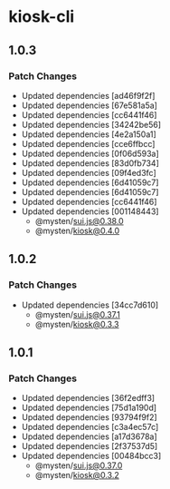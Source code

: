 # kiosk-cli

## 1.0.3

### Patch Changes

- Updated dependencies [ad46f9f2f]
- Updated dependencies [67e581a5a]
- Updated dependencies [cc6441f46]
- Updated dependencies [34242be56]
- Updated dependencies [4e2a150a1]
- Updated dependencies [cce6ffbcc]
- Updated dependencies [0f06d593a]
- Updated dependencies [83d0fb734]
- Updated dependencies [09f4ed3fc]
- Updated dependencies [6d41059c7]
- Updated dependencies [6d41059c7]
- Updated dependencies [cc6441f46]
- Updated dependencies [001148443]
  - @mysten/sui.js@0.38.0
  - @mysten/kiosk@0.4.0

## 1.0.2

### Patch Changes

- Updated dependencies [34cc7d610]
  - @mysten/sui.js@0.37.1
  - @mysten/kiosk@0.3.3

## 1.0.1

### Patch Changes

- Updated dependencies [36f2edff3]
- Updated dependencies [75d1a190d]
- Updated dependencies [93794f9f2]
- Updated dependencies [c3a4ec57c]
- Updated dependencies [a17d3678a]
- Updated dependencies [2f37537d5]
- Updated dependencies [00484bcc3]
  - @mysten/sui.js@0.37.0
  - @mysten/kiosk@0.3.2
